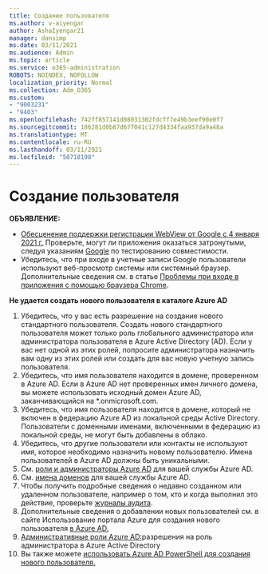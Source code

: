 ```yaml
---
title: Создание пользователя
ms.author: v-aiyengar
author: AshaIyengar21
manager: dansimp
ms.date: 03/11/2021
ms.audience: Admin
ms.topic: article
ms.service: o365-administration
ROBOTS: NOINDEX, NOFOLLOW
localization_priority: Normal
ms.collection: Adm_O365
ms.custom:
- "9003231"
- "9403"
ms.openlocfilehash: 742ff857141d08031302fdcff7e49b3eef90e0f7
ms.sourcegitcommit: 186281d0b87d67f041c127d4334faa937da9a48a
ms.translationtype: MT
ms.contentlocale: ru-RU
ms.lasthandoff: 03/11/2021
ms.locfileid: "50718198"
---
```

# <a name="create-user"></a>Создание пользователя

**ОБЪЯВЛЕНИЕ:**

- [Обесценение поддержки регистрации WebView от Google с 4 января 2021 г.](https://docs.microsoft.com/azure/active-directory/external-identities/google-federation#deprecation-of-webview-sign-in-support) Проверьте, могут ли приложения оказаться затронутыми, следуя указаниям [Google](https://go.microsoft.com/fwlink/?linkid=2157323) по тестированию совместимости.
- Убедитесь, что при входе в учетные записи Google пользователи используют веб-просмотр системы или системный браузер. Дополнительные сведения см. в статье [Проблемы при входе в приложения с помощью браузера Chrome](https://docs.microsoft.com/office365/troubleshoot/miscellaneous/chrome-behavior-affects-applications).

**Не удается создать нового пользователя в каталоге Azure AD**

1. Убедитесь, что у вас есть разрешение на создание нового стандартного пользователя. Создать нового стандартного пользователя может только роль глобального администратора или администратора пользователя в Azure Active Directory (AD). Если у вас нет одной из этих ролей, попросите администратора назначить вам одну из этих ролей или создать для вас новую учетную запись пользователя.
1. Убедитесь, что имя пользователя находится в домене, проверенном в Azure AD. Если в Azure AD нет проверенных имен личного домена, вы можете использовать исходный домен Azure AD, заканчивающийся на *.onmicrosoft.com.
1. Убедитесь, что имя пользователя находится в домене, который не включен в федерацию Azure AD из локальной среды Active Directory. Пользователи с доменными именами, включенными в федерацию из локальной среды, не могут быть добавлены в облако.
1. Убедитесь, что другие пользователи или контакты не используют имя, которое необходимо назначить новому пользователю. Имена пользователей в Azure AD должны быть уникальными.
1. См. [роли и администраторы Azure AD](https://portal.azure.com/#blade/Microsoft_AAD_IAM/ActiveDirectoryMenuBlade/RolesAndAdministrators) для вашей службы Azure AD.
1. См. [имена доменов](https://portal.azure.com/#blade/Microsoft_AAD_IAM/ActiveDirectoryMenuBlade/RolesAndAdministrators) для вашей службы Azure AD.
1. Чтобы получить подробные сведения о недавно созданном или удаленном пользователе, например о том, кто и когда выполнил это действие, проверьте [журналы аудита](https://portal.azure.com/#blade/Microsoft_AAD_IAM/ActiveDirectoryMenuBlade/RolesAndAdministrators).
1. Дополнительные сведения о добавлении новых пользователей см. в сайте Использование портала Azure для создания нового пользователя [в Azure AD.](/azure/active-directory/active-directory-users-create-azure-portal)
1. [Административные роли Azure AD:](https://docs.microsoft.com/azure/active-directory/active-directory-assign-admin-roles)разрешения на роль администратора в Azure Active Directory
1. Вы также можете [использовать Azure AD PowerShell для создания нового пользователя.](https://docs.microsoft.com/powershell/module/azuread/new-azureaduser?view=azureadps-2.0)
